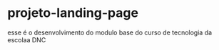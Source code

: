 # projeto-landing-page
esse é o desenvolvimento do modulo base do curso de tecnologia da escolaa DNC
